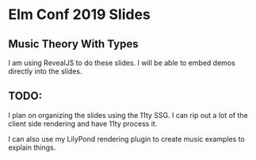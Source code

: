 # Elm Conf 2019 Slides

## Music Theory With Types

I am using RevealJS to do these slides. I will be able to embed demos directly into the slides.

## TODO:

I plan on organizing the slides using the 11ty SSG. I can rip out a lot of the client side rendering and have 11ty process it.

I can also use my LilyPond rendering plugin to create music examples to explain things.
